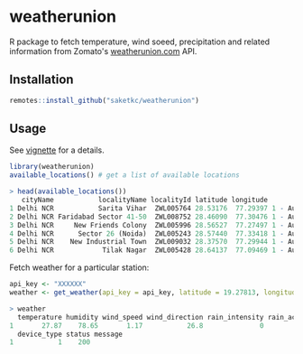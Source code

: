 # weatherunion

R package to fetch temperature, wind soeed, precipitation and related information from Zomato's [weatherunion.com](https://www.weatherunion.com/) API.


## Installation

``` r
remotes::install_github("saketkc/weatherunion")
```

## Usage

See [vignette](https://saket-choudhary.me/weatherunion/articles/Introduction.html) for a details.


```r
library(weatherunion)
available_locations() # get a list of available locations
```

```r
> head(available_locations())
   cityName           localityName localityId latitude longitude                  device_type
1 Delhi NCR           Sarita Vihar  ZWL005764 28.53176  77.29397 1 - Automated weather system
2 Delhi NCR Faridabad Sector 41-50  ZWL008752 28.46090  77.30476 1 - Automated weather system
3 Delhi NCR     New Friends Colony  ZWL005996 28.56527  77.27497 1 - Automated weather system
4 Delhi NCR      Sector 26 (Noida)  ZWL005243 28.57440  77.33418 1 - Automated weather system
5 Delhi NCR    New Industrial Town  ZWL009032 28.37570  77.29944 1 - Automated weather system
6 Delhi NCR            Tilak Nagar  ZWL005428 28.64137  77.09469 1 - Automated weather system
```

Fetch weather for a particular station:

```r
api_key <- "XXXXXX"
weather <- get_weather(api_key = api_key, latitude = 19.27813, longitude = 72.87472)
```

```r
> weather
  temperature humidity wind_speed wind_direction rain_intensity rain_accumulation latitude longitude
1       27.87    78.65       1.17           26.8              0                 0 19.27813  72.87472
  device_type status message
1           1    200
```
